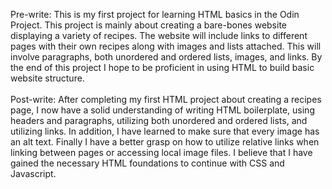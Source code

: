 Pre-write: This is my first project for learning HTML basics in the Odin Project. This project is mainly about creating a bare-bones website displaying a variety of recipes.
The website will include links to different pages with their own recipes along with images and lists attached. This will involve paragraphs, both unordered and ordered lists, images, and links.
By the end of this project I hope to be proficient in using HTML to build basic website structure.
<br> <br>
Post-write: After completing my first HTML project about creating a recipes page, I now have a solid understanding of writing HTML boilerplate, using headers and paragraphs, utilizing both unordered and ordered lists, and utilizing links. In addition, I have learned to make sure that every image has an alt text. Finally I have a better grasp on how to utilize relative links when linking between pages or accessing local image files. I believe that I have gained the necessary HTML foundations to continue with CSS and Javascript.

